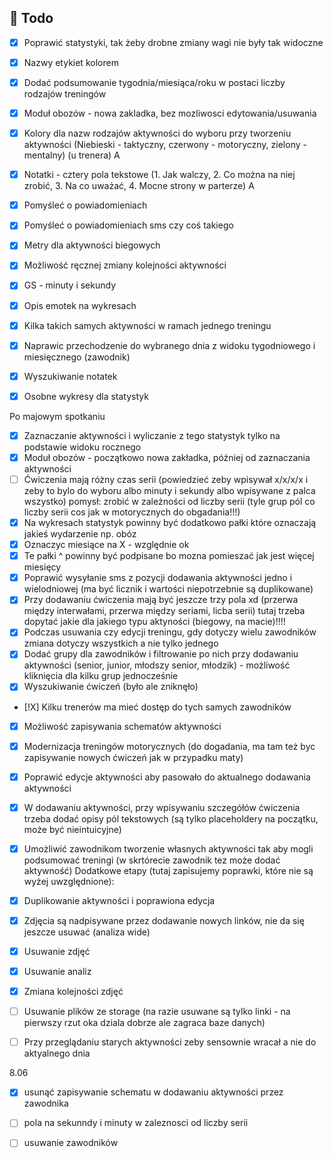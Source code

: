 ## :construction_worker: Todo

- [x] Poprawić statystyki, tak żeby drobne zmiany wagi nie były tak widoczne
- [X] Nazwy etykiet kolorem  
- [X] Dodać podsumowanie tygodnia/miesiąca/roku w postaci liczby rodzajów treningów
- [X] Moduł obozów - nowa zakladka, bez mozliwosci edytowania/usuwania
- [x] Kolory dla nazw rodzajów aktywności do wyboru przy tworzeniu aktywności (Niebieski - taktyczny, czerwony - motoryczny, zielony - mentalny)  (u trenera) A
- [X] Notatki - cztery pola tekstowe (1. Jak walczy, 2. Co można na niej zrobić, 3. Na co uważać, 4. Mocne strony w parterze)                     A
- [X] Pomyśleć o powiadomieniach
- [X] Pomyśleć o powiadomieniach sms czy coś takiego
- [X] Metry dla aktywności biegowych
- [X] Możliwość ręcznej zmiany kolejności aktywności
- [X] GS - minuty i sekundy
- [X] Opis emotek na wykresach
- [X] Kilka takich samych aktywności w ramach jednego treningu
- [X] Naprawic przechodzenie do wybranego dnia z widoku tygodniowego i miesięcznego (zawodnik)
- [X] Wyszukiwanie notatek
- [X] Osobne wykresy dla statystyk





Po majowym spotkaniu
- [X] Zaznaczanie aktywności i wyliczanie z tego statystyk tylko na podstawie widoku rocznego
- [X] Moduł obozów - początkowo nowa zakładka, później od zaznaczania aktywności
- [ ] Ćwiczenia mają różny czas serii (powiedzieć zeby wpisywał x/x/x/x i zeby to bylo do wyboru albo minuty i sekundy albo wpisywane z palca wszystko) pomysł: zrobić w zależności od liczby serii (tyle grup pól co liczby serii cos jak w motorycznych do obgadania!!!)
- [X] Na wykresach statystyk powinny być dodatkowo pałki które oznaczają jakieś wydarzenie np. obóz
- [X] Oznaczyc miesiące na X  - względnie ok
- [X] Te pałki ^ powinny być podpisane bo mozna pomieszać jak jest więcej miesięcy
- [X] Poprawić wysyłanie sms z pozycji dodawania aktywności jedno i wielodniowej (ma być licznik i wartości niepotrzebnie są duplikowane)
- [X] Przy dodawaniu ćwiczenia mają być jeszcze trzy pola xd (przerwa między interwałami, przerwa między seriami, licba serii) tutaj trzeba dopytać jakie dla jakiego typu aktyności (biegowy, na macie)!!!!
- [X] Podczas usuwania czy edycji treningu, gdy dotyczy wielu zawodników zmiana dotyczy wszystkich a nie tylko jednego
- [X] Dodać grupy dla zawodników i filtrowanie po nich przy dodawaniu aktywności (senior, junior, młodszy senior, młodzik) - możliwość kliknięcia dla kilku grup jednocześnie
- [X] Wyszukiwanie ćwiczeń (było ale zniknęło)
- [!X] Kilku trenerów ma mieć dostęp do tych samych zawodników
- [X] Możliwość zapisywania schematów aktywności
- [X] Modernizacja treningów motorycznych (do dogadania, ma tam też byc zapisywanie nowych ćwiczeń jak w przypadku maty)
- [X] Poprawić edycje aktywności aby pasowało do aktualnego dodawania aktywności
- [X] W dodawaniu aktywności, przy wpisywaniu szczegółów ćwiczenia trzeba dodać opisy pól tekstowych (są tylko placeholdery na początku, może być nieintuicyjne) 
- [X] Umożliwić zawodnikom tworzenie własnych aktywności tak aby mogli podsumować treningi (w skrtórecie zawodnik tez może dodać aktywność)
Dodatkowe etapy (tutaj zapisujemy poprawki, które nie są wyżej uwzględnione):
- [X] Duplikowanie aktywności i poprawiona edycja
- [X] Zdjęcia są nadpisywane przez dodawanie nowych linków, nie da się jeszcze usuwać (analiza wide)
- [X] Usuwanie zdjęć
- [X] Usuwanie analiz
- [X] Zmiana kolejności zdjęć
- [ ] Usuwanie plików ze storage (na razie usuwane są tylko linki - na pierwszy rzut oka dziala dobrze ale zagraca baze danych)
- [ ] Przy przeglądaniu starych aktywności zeby sensownie wracał a nie do aktyalnego dnia
 

8.06
- [X] usunąć zapisywanie schematu w dodawaniu aktywności przez zawodnika
- [ ] pola na sekunndy i minuty w zaleznosci od liczby serii
- [ ] usuwanie zawodników


